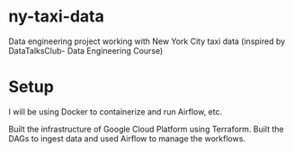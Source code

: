 # ny-taxi-data
Data engineering project working with New York City taxi data (inspired by DataTalksClub- Data Engineering Course)



# Setup
I will be using Docker to containerize and run Airflow, etc.

Built the infrastructure of Google Cloud Platform using Terraform.
Built the DAGs to ingest data and used Airflow to manage the workflows. 


